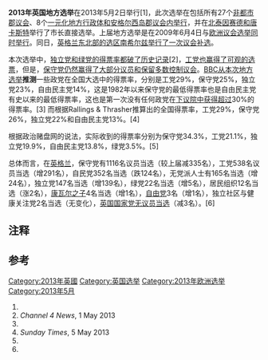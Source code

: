 **2013年英国地方选举**在2013年5月2日举行\[1\]，此次选举在包括所有27个[非都市郡议会](https://zh.wikipedia.org/wiki/非都市郡 "wikilink")、8个[一元化地方行政体和](https://zh.wikipedia.org/wiki/一元化地方行政体 "wikilink")[安格尔西岛郡议会内举行](https://zh.wikipedia.org/wiki/安格尔西岛 "wikilink")，并在[北泰因赛德和](https://zh.wikipedia.org/wiki/北泰因赛德 "wikilink")[唐卡斯特](../Page/唐卡斯特.md "wikilink")举行了市长直接选举。上届地方选举是在2009年6月4日与[欧洲议会选举同时举行](https://zh.wikipedia.org/wiki/欧洲议会 "wikilink")。同日，[英格兰东北部的选区](https://zh.wikipedia.org/wiki/英格兰东北 "wikilink")[南希尔兹举行了一次议会](https://zh.wikipedia.org/wiki/南希尔兹 "wikilink")[补选](https://zh.wikipedia.org/wiki/补选 "wikilink")。

本次选举中，[独立党和](https://zh.wikipedia.org/wiki/英国独立党 "wikilink")[绿党的得票率都破了历史记录](https://zh.wikipedia.org/wiki/英国绿党 "wikilink")\[2\]，[工党也赢得了可观的选票](https://zh.wikipedia.org/wiki/英国工党 "wikilink")，但是，[保守党仍然赢得了大部分议员和保留多数控制](https://zh.wikipedia.org/wiki/英国保守党 "wikilink")[议会](../Page/英国议会.md "wikilink")。[BBC从本次地方选举](../Page/英国广播公司.md "wikilink")**推测**一些政党在全国大选中的得票率，分别是工党29%，保守党25%，独立党23%，自由民主党14%，这是1982年以来保守党的最低得票率也是自由民主党有史以来的最低得票率，这也是第一次没有任何政党在[下议院中获得超过](../Page/英国下议院.md "wikilink")30%的得票率。\[3\]
而根据Rallings & Thrasher推算出的全国得票率，工党29%，保守党26%，独立党22%和自由民主党13%。\[4\]

根据政治赌盘网的说法，实际收到的得票率分别为保守党34.3%，工党21.1%，独立党19.9%，自由民主党13.8%，绿党3.5%。\[5\]

总体而言，在[英格兰](../Page/英格兰.md "wikilink")，保守党有1116名议员当选（较上届减335名），工党538名议员当选（增291名），自民党352名当选（跌124名），无党派人士有165名当选（增24名），独立党147名当选（增139名），绿党22名当选（增5名），居民组织12名当选（涨2名），[康瓦尔之子](https://zh.wikipedia.org/wiki/康瓦尔之子 "wikilink")4名当选（增1名），[自由党](https://zh.wikipedia.org/wiki/英国自由党 "wikilink")3名（增1名），独立社区与健康关注党2名当选（无变化），[英国国家党无议员当选](https://zh.wikipedia.org/wiki/英国国家党 "wikilink")（减3名）。\[6\]

## 注释

## 参考

[Category:2013年英國](https://zh.wikipedia.org/wiki/Category:2013年英國 "wikilink")
[Category:英国选举](https://zh.wikipedia.org/wiki/Category:英国选举 "wikilink")
[Category:2013年欧洲选举](https://zh.wikipedia.org/wiki/Category:2013年欧洲选举 "wikilink")
[Category:2013年5月](https://zh.wikipedia.org/wiki/Category:2013年5月 "wikilink")

1.
2.  *Channel 4 News*, 1 May 2013
3.
4.  *Sunday Times*, 5 May 2013
5.
6.